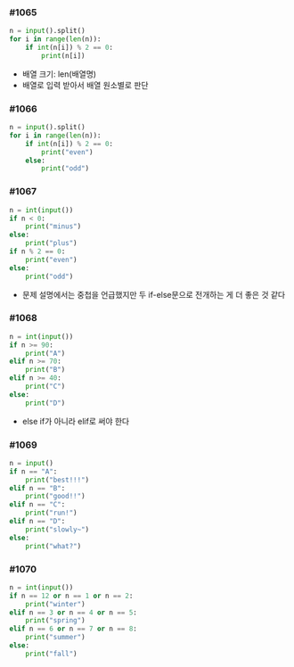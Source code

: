 ### #1065

```python
n = input().split()
for i in range(len(n)):
    if int(n[i]) % 2 == 0:
        print(n[i])
```

- 배열 크기: len(배열명)
- 배열로 입력 받아서 배열 원소별로 판단



### #1066

```python
n = input().split()
for i in range(len(n)):
    if int(n[i]) % 2 == 0:
        print("even")
    else:
        print("odd")
```



### #1067

```python
n = int(input())
if n < 0:
    print("minus")
else:
    print("plus")
if n % 2 == 0:
    print("even")
else:
    print("odd")
```

- 문제 설명에서는 중첩을 언급했지만 두 if-else문으로 전개하는 게 더 좋은 것 같다



### #1068

```python
n = int(input())
if n >= 90:
    print("A")
elif n >= 70:
    print("B")
elif n >= 40:
    print("C")
else:
    print("D")
```

- else if가 아니라 elif로 써야 한다



### #1069

```python
n = input()
if n == "A":
    print("best!!!")
elif n == "B":
    print("good!!")
elif n == "C":
    print("run!")
elif n == "D":
    print("slowly~")
else:
    print("what?")
```



### #1070

```python
n = int(input())
if n == 12 or n == 1 or n == 2:
    print("winter")
elif n == 3 or n == 4 or n == 5:
    print("spring")
elif n == 6 or n == 7 or n == 8:
    print("summer")
else:
    print("fall")
```

